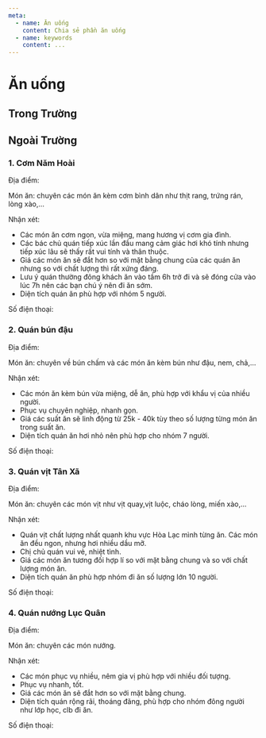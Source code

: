 ```yaml
---
meta:
  - name: Ăn uống
    content: Chia sẻ phần ăn uống
  - name: keywords
    content: ...
---
```


# Ăn uống

## Trong Trường



## Ngoài Trường

### 1. Cơm Năm Hoài
Địa điểm:

Món ăn: chuyên các món ăn kèm cơm bình dân như thịt rang, trứng rán, lòng xào,...

Nhận xét:
- Các món ăn cơm ngon, vừa miệng, mang hương vị cơm gia đình.      
- Các bác chủ quán tiếp xúc lần đầu mang cảm giác hơi khó tính nhưng tiếp xúc lâu sẽ thấy rất vui tính và thân thuộc.          
- Giá các món ăn sẽ đắt hơn so với mặt bằng chung của các quán ăn nhưng so với chất lượng thì rất xứng đáng.
- Lưu ý quán thường đông khách ăn vào tầm 6h trở đi và sẽ đóng cửa vào lúc 7h nên các bạn chú ý nên đi ăn sớm.
- Diện tích quán ăn phù hợp với nhóm 5 người.

Số điện thoại:

### 2. Quán bún đậu
Địa điểm:

Món ăn: chuyên về bún chấm và các món ăn kèm bún như đậu, nem, chả,...

Nhận xét:
- Các món ăn kèm bún vừa miệng, dễ ăn, phù hợp với khẩu vị của nhiều người.       
- Phục vụ chuyên nghiệp, nhanh gọn.          
- Giá các suất ăn sẽ linh động từ 25k - 40k tùy theo số lượng từng món ăn trong suất ăn.
- Diện tích quán ăn hơi nhỏ nên phù hợp cho nhóm 7 người.

Số điện thoại:

### 3. Quán vịt Tân Xã
Địa điểm:

Món ăn: chuyên các món vịt như vịt quay,vịt luộc, cháo lòng, miến xào,...

Nhận xét:
- Quán vịt chất lượng nhất quanh khu vực Hòa Lạc mình từng ăn. Các món ăn đều ngon, nhưng hơi nhiều dầu mỡ.       
- Chị chủ quán vui vẻ, nhiệt tình.          
- Giá các món ăn tương đối hợp lí so với mặt bằng chung và so với chất lượng món ăn.
- Diện tích quán ăn phù hợp nhóm đi ăn số lượng lớn 10 người.

Số điện thoại:

### 4. Quán nướng Lục Quân
Địa điểm:

Món ăn: chuyên các món nướng.

Nhận xét:
- Các món phục vụ nhiều, nêm gia vị phù hợp với nhiều đối tượng.       
- Phục vụ nhanh, tốt.          
- Giá các món ăn sẽ đắt hơn so với mặt bằng chung.
- Diện tích quán rộng rãi, thoáng đãng, phù hợp cho nhóm đông người như lớp học, clb đi ăn.

Số điện thoại: